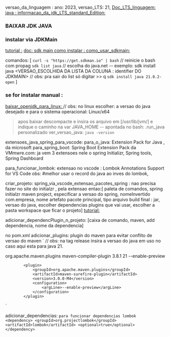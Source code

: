 
versao_da_linguagem : ano: 2023, versao_LTS: 21,
[Doc_LTS_linguagem: java : ](https://www.oracle.com/br/java/technologies/java-se-support-roadmap.html)
[informacao_da_jdk_LTS_standard_Edition: ](https://www.oracle.com/java/technolog)

### BAIXAR JDK JAVA

### instalar via JDKMain
[tutorial :](https://www.youtube.com/watch?v=JQPVAdLKqK8)
[doc: sdk main como instalar : ](https://sdkman.io/install)
[como_usar_sdkmain: ](https://sdkman.io/usage)

comandos: [
    `curl -s "https://get.sdkman.io" | bash`
    // reinicie o bash com propag
    `sdk list java`
    // escolha do java.net -- exemplo: sdk install java <VERSAO_ESCOLHIDA DA LISTA DA COLUNA : identifier DO JDKMAIN>
    // obs: pra sair do list só digitar >> q
    `sdk install java 21.0.2-open`
]

### se for instalar manual :
[baixar_openjdk_para_linux: ](https://jdk.java.net/21/) // obs: no linux escolher: a versao do java desejado e para o sistema operacional: Linux/x64
> apos baixar descompacte e insira os arquivo em [/usr/lib/jvm/] e indique o caminho na var JAVA_HOME -- apontada no bash: .run_java personalizado
ver_versao_java: `java -version`


extensoes_java_spring_para_vscode:
para_o_java: Extension Pack for Java , da microsoft
para_spring_boot: Spring Boot Extension Pack da VMmwre.com: ja vem 3 extensoes nele o spring Initializr, Spring tools, Spring Dashboard


para_funcionar_lombok: extensao no vscode : Lombok Annotations Support for VS Code obs: #melhor usar o record do java ao inves do lombok,

criar_projeto:
spring_via_vscode_extensao_pacotes_spring : nao precisa fazer no site do initialzr , pela extensao entao:[ paleta de comandos, spring initialzr maven project, especificar a versao do spring, nomeInvertido com.empresa, nome artefato pacote principal, tipo arquivo build final : jar, versao do java, escolher dependencias plugins que vai usar, escolher a pasta workspace que ficar o projeto]
[tutorial: ](https://www.youtube.com/watch?v=mhLkn84qp6k&list=PLk4L0Yd2ljy4vVl1JsEEgA-zCtKjV6zxY&index=12)

adicionar_dependencPlugin_n_projeto: [caixa de comando, maven, add dependencia, nome da dependencia]


no pom.xml
adicionar_plugins:
plugin do maven para evitar conflito de versao do maven
`
// obs: na tag release insira a versao do java em uso no caso aqui esta para java 21.

<plugin>
                <groupId>org.apache.maven.plugins</groupId>
                <artifactId>maven-compiler-plugin</artifactId>
                <version>3.8.1</version>
                <configuration>
                    <release>21</release>
                    <compilerArgs>
                        <arg>--enable-preview</arg>
                    </compilerArgs>
                </configuration>
            </plugin>

            <plugin>
                <groupId>org.apache.maven.plugins</groupId>
                <artifactId>maven-surefire-plugin</artifactId>
                <version>3.0.0-M4</version>
                <configuration>
                    <argLine>--enable-preview</argLine>
                </configuration>
            </plugin>
`

adicionar_dependencias:
`para funcionar dependencias lombok
<dependency>
			<groupId>org.projectlombok</groupId>
			<artifactId>lombok</artifactId>
			<optional>true</optional>
		</dependency>
`
